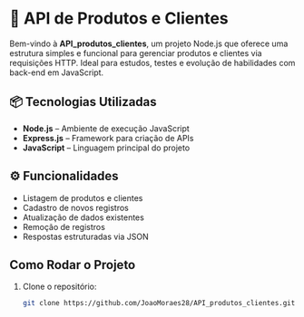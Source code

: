 # 🚀 API de Produtos e Clientes

Bem-vindo à **API_produtos_clientes**, um projeto Node.js que oferece uma estrutura simples e funcional para gerenciar produtos e clientes via requisições HTTP. Ideal para estudos, testes e evolução de habilidades com back-end em JavaScript.

## 📦 Tecnologias Utilizadas

- **Node.js** – Ambiente de execução JavaScript
- **Express.js** – Framework para criação de APIs
- **JavaScript** – Linguagem principal do projeto

## ⚙️ Funcionalidades

- Listagem de produtos e clientes
- Cadastro de novos registros
- Atualização de dados existentes
- Remoção de registros
- Respostas estruturadas via JSON

## Como Rodar o Projeto

1. Clone o repositório:
   ```bash
   git clone https://github.com/JoaoMoraes28/API_produtos_clientes.git
